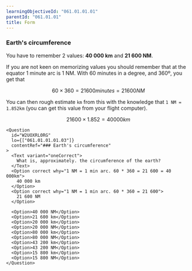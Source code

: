 ```yaml
---
learningObjectiveId: "061.01.01.01"
parentId: "061.01.01"
title: Form
---
```


### Earth's circumference

You have to remember 2 values: **40 000 km** and **21 600 NM**.

If you are not keen on memorizing values you should remember that at the equator
1 minute arc is 1 NM. With 60 minutes in a degree, and 360º, you get that

$$
60 \times 360 = 21600 minutes = 21600 NM
$$

You can then rough estimate `km` from this with the knowledge that
`1 NM = 1.852km` (you can get this value from your flight computer).

$$
21600 \times 1.852 = 40000 km
$$

```tsx
<Question
  id="W2UOXRL0RG"
  lo={["061.01.01.01.03"]}
  contentRef="### Earth's circumference"
>
  <Text variant="oneCorrect">
    What is, approximately. the circumference of the earth?
  </Text>
  <Option correct why="1 NM = 1 min arc. 60 * 360 = 21 600 = 40 000km">
    40 000 km
  </Option>
  <Option correct why="1 NM = 1 min arc. 60 * 360 = 21 600">
    21 600 NM
  </Option>

  <Option>40 000 NM</Option>
  <Option>21 600 km</Option>
  <Option>20 000 km</Option>
  <Option>20 000 NM</Option>
  <Option>80 000 km</Option>
  <Option>80 000 NM</Option>
  <Option>43 200 km</Option>
  <Option>43 200 NM</Option>
  <Option>15 800 km</Option>
  <Option>15 800 NM</Option>
</Question>
```
